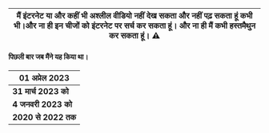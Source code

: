
|मैं इंटरनेट या और कहीं भी अश्लील वीडियो नहीं देख सकता और नहीं पढ़ सकता हूं कभी भी।और ना ही इन चीजों को इंटरनेट पर सर्च कर सकता हूं। और ना ही मैं कभी हस्तमैथुन कर सकता हूं। ⚠️
|---

#### पिछली बार जब मैंने यह किया था।

<div align="center">

|<b> 01 अप्रेल 2023</b>
|---
|<b>31 मार्च 2023 को</b>
|<b>4 जनवरी 2023 को</b>
|<b>2020 से 2022 तक</b>

